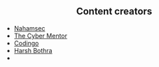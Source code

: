 <h2 align="center">Content creators</h2>




- [Nahamsec](https://nahamsec.com/)
- [The Cyber Mentor](https://www.thecybermentor.com/)
- [Codingo](https://codingo.com/)
- [Harsh Bothra](https://harshbothra.tech/)
- 
